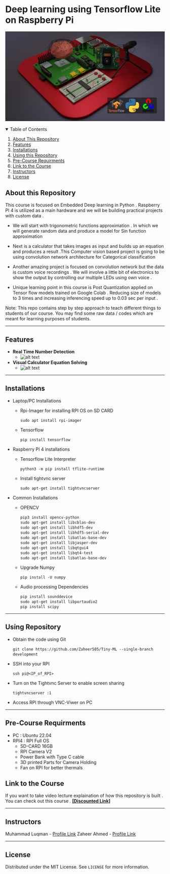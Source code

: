 # Deep learning using Tensorflow Lite on Raspberry Pi

![alt text](https://github.com/Zaheer505/Deep-learning-using-Tensorflow-Lite-on-Raspberry-Pi/blob/main/images/thumbnail.png)

<details open="open">
  <summary>Table of Contents</summary>
  <ol>
    <li><a href="#About-this-Repository">About This Repository</a></li>
    <li><a href="#Features">Features</a></li>
    <li><a href="#Installations">Installations</a></li>
    <li><a href="#Using-this-Repository">Using this Repository</a></li>
    <li><a href="#Pre-Course-Requirments">Pre-Course Requirments</a></li>
    <li><a href="#Link-to-the-Course">Link to the Course</a></li>
    <li><a href="#Instructors">Instructors</a></li>
    <li><a href="#License">License</a></li>
  </ol>
</details>


## About this Repository
This course is focused on Embedded Deep learning in Python . Raspberry PI 4 is utilized as a main hardware and we will be building practical projects with custom data .

- We will start with trigonometric functions approximation . In which we will generate random data and produce a model for Sin function approximation

- Next is a calculator that takes images as input and builds up an equation and produces a result .This Computer vision based project is going to be using convolution network architecture for Categorical classification

- Another amazing project is focused on convolution network but the data is custom voice recordings . We will involve a little bit of electronics to show the output by controlling our multiple LEDs using own voice .

- Unique learning point in this course is Post Quantization applied on Tensor flow models trained on Google Colab . Reducing size of models to 3 times and increasing inferencing speed up to 0.03 sec per input .

Note: This repo contains step by step approach to teach different things to students of our course. You may find some raw data / codes which are meant for learning purposes of students.

---
## Features
- **Real Time Number Detection**
    - ![alt text](https://github.com/vagabond139/Tiny-ML/blob/main/Number%20detection.gif)
- **Visual Calculator Equation Solving**
    - ![alt text](https://github.com/vagabond139/Tiny-ML/blob/main/Equation.gif)
---
## Installations
- Laptop/PC Installations
    - Rpi-Imager for installing RPI OS on SD CARD
        ```
        sudo apt install rpi-imager
        ```
    - Tensorflow
        ```
        pip install tensorflow
        ```

- Raspberry PI 4 installations
    - Tensorflow Lite Interpreter
        ```
        python3 -m pip install tflite-runtime
        ```
    - Install tightvnc server
        ```
        sudo apt-get install tightvncserver
        ```
- Common Installations
    - OPENCV
        ```
        pip3 install opencv-python
        sudo apt-get install libcblas-dev
        sudo apt-get install libhdf5-dev
        sudo apt-get install libhdf5-serial-dev
        sudo apt-get install libatlas-base-dev
        sudo apt-get install libjasper-dev
        sudo apt-get install libqtgui4
        sudo apt-get install libqt4-test
        sudo apt-get install libatlas-base-dev
        ```
    - Upgrade Numpy
        ```
        pip install -U numpy
        ```
    - Audio processing Dependencies
        ```
        pip install sounddevice
        sudo apt-get install libportaudio2
        pip install scipy
        ```
----
## Using Repository
- Obtain the code using Git
    ```
    git clone https://github.com/Zaheer505/Tiny-ML --single-branch development
    ```
- SSH into your RPI
    ```
    ssh pi@<IP_of_RPI>
    ```
- Turn on the Tightvnc Server to enable screen sharing
    ```
    tightvncserver :1
    ```
- Access RPI through VNC-Viwer on PC
---
## Pre-Course Requirments
- PC   : Ubuntu 22.04
- RPI4 : RPI Full OS
    - SD-CARD 16GB
    - RPI Camera V2
    - Power Bank with Type C cable
    - 3D printed Parts for Camera Holding
    - Fan on RPI for better thermals

## Link to the Course
If you want to take video lecture explaination of how this repository is built . You can check out this course .
**[[Discounted Link]](https://www.udemy.com/course/deep-learning-using-tensorflow-lite-on-raspberry-pi/?couponCode=LAUNCH)**

----

## Instructors
Muhammad Luqman - [Profile Link](https://www.linkedin.com/in/muhammad-luqman-9b227a11b/)
Zaheer Ahmed - [Profile Link](https://www.linkedin.com/in/zaheer-ahmed505/)

----
## License

Distributed under the MIT License. See `LICENSE` for more information.
